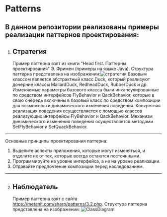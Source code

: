 # Patterns

## В данном репозитории реализованы примеры реализации паттернов проектирования:

1) Стратегия
   ---
   Пример паттерна взят из книги "Head first. Паттерны проектирования" Э. Фримен (примеры на языке Java). Структура паттерна представлена на изображении:![стратегия](https://github.com/EngineersDream1/Patterns/assets/132830089/71d00b7a-094a-4b88-8011-a707897668b7)
Базовым классом является абстрактный класс Duck, который реализуют дочерние классы MallardDuck, RedheadDuck, RubberDuck и др. Изменяемые параметры базового класса были инкапсулированные по средством интерфейсов FlyBehavior и QackBehavior, которые в свою очередь включены в базовый класс по средством композиции для возможности динамического изменения поведения. Конкретная реализация поведения осуществляется с помощью классов реализующих интерфейсы FlyBehavior и QackBehavior. Механизм динамического изменения поведения осуществляется методами SetFlyBehavior и SetQuackBehavior.
---
Основные принципы проектирования паттерна:
1) Выделите аспекты приложения, которые 
могут изменяться, и отделите их от тех, 
которые всегда остаются постоянными.
2) Программируйте на уровне интерфейса, а не на уровне реализации.
3) Отдавайте предпочтение композиции перед наследованием.
   
---
2) Наблюдатель
   ---
   Пример паттерна взят с сайта https://metanit.com/sharp/patterns/3.2.php. Структура паттерна представлена на изображении: ![ClassDiagram](https://github.com/EngineersDream1/Patterns/assets/132830089/a21a910a-3bcc-4c1c-84ff-c241a1005da3)
